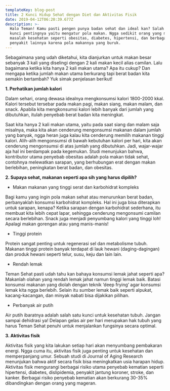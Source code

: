 ```yaml
---
templateKey: blog-post
title: 2 Kunci Hidup Sehat dengan Diet dan Aktivitas Fisik
date: 2019-04-12T06:20:39.677Z
description: >-
  Halo Teman! Kamu pasti pengen punya badan sehat dan ideal kan? Salah satu
  kunci pentingnya yaitu mengatur pola makan. Ngga sedikit orang yang mengalami
  masalah kesehatan seperti obesitas, diabetes, hipertensi, dan berbagai
  penyakit lainnya karena pola makannya yang buruk.
---
```

Sebagaimana yang udah diketahui, kita dianjurkan untuk makan besar sebanyak 3 kali yang diselingi dengan 2 kali makan kecil alias camilan. Lalu bagaimana ketika kita hanya 2 kali makan utama? Apa itu cukup? Dan mengapa ketika jumlah makan utama berkurang tapi berat badan kita semakin bertambah? Yuk simak penjelasan berikut!

**1. Perhatikan jumlah kalori**

Dalam sehari, orang dewasa idealnya mengkonsumsi kalori 1800-2000 kkal. Kalori tersebut tersebar pada  makan pagi, makan siang, makan malam, dan snack. Apabila kita mengkonsumsi kalori lebih banyak dari jumlah yang dibutuhkan, itulah penyebab berat badan kita meningkat.

Saat kita hanya 2 kali makan utama, yaitu pada saat siang dan malam saja misalnya, maka kita akan cenderung mengonsumsi makanan dalam jumlah yang banyak, ngga heran juga kalau kita cenderung memilih makanan tinggi kalori. Alih-alih mengonsumsi di bawah kebutuhan kalori per hari, kita akan cenderung mengonsumsi di atas jumlah yang dibutuhkan. Jadi, wajar-wajar aja hal ini berdampak pada kegemukan. Studi menunjukan bahwa, kontributor utama penyebab obesitas adalah pola makan tidak sehat, contohnya melewatkan sarapan, yang berhubungan erat dengan makan berlebihan, peningkatan berat badan, dan obesitas.

**2. Supaya sehat, makanan seperti apa sih yang harus dipilih?**

*    Makan makanan yang tinggi serat dan karbohidrat kompleks

Bagi kamu yang ingin pola makan sehat atau menurunkan berat badan, perbanyaklah konsumsi karbohidrat kompleks. Hal ini juga bisa diterapkan untuk sarapan, kenapa? Ketika sarapan dengan karbohidrat sederhana, itu membuat kita lebih cepat lapar, sehingga cenderung mengonsumi camilan secara berlebihan. Snack juga menjadi penyumbang kalori yang tinggi loh! Apalagi makan gorengan atau yang manis-manis!

*    Tinggi protein

Protein sangat penting untuk regenerasi sel dan metabolisme tubuh. Makanan tinggi protein banyak terdapat di lauk hewani (daging-dagingan) dan produk hewani seperti telur, susu, keju dan lain lain.

*    Rendah lemak

Teman Sehat pasti udah tahu kan bahaya konsumsi lemak jahat seperti apa? Makanlah olahan yang rendah lemak jahat namun tinggi lemak baik. Batasi konsumsi makanan yang diolah dengan teknik ‘deep frying’ agar konsumsi lemak kita ngga berlebih. Selain itu sumber lemak baik seperti alpukat, kacang-kacangan, dan minyak nabati bisa dijakikan pilihan.



*    Perbanyak air putih



Air putih ibaratnya adalah salah satu kunci untuk kesehatan tubuh. Jangan sampai dehidrasi ya! Delapan gelas air per hari merupakan hak tubuh yang harus Teman Sehat penuhi untuk menjalankan fungsinya secara optimal.

**3. Aktivitas fisik**

Aktivitas fisik yang kita lakukan setiap hari akan menyumbang pembakaran energi. Ngga cuma itu, aktivitas fisik juga penting untuk kesehatan dan memperpanjang umur. Sebuah studi di Journal of Aging Research menunjukan bahwa aktif secara fisik bisa meningkatkan usia harapan hidup. Aktivitas fisik mengurangi berbagai risiko utama penyebab kematian seperti hipertensi, diabetes, dislipidemia, penyakit jantung koroner, stroke, dan kanker. Berbagai risiko penyebab kematian akan berkurang 30-35% dibandingkan dengan orang yang mageran.
